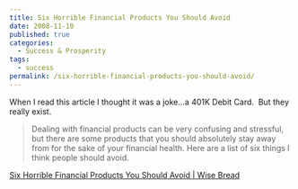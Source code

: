 ```yaml
---
title: Six Horrible Financial Products You Should Avoid
date: 2008-11-10
published: true
categories:
  - Success & Prosperity
tags:
  - success
permalink: /six-horrible-financial-products-you-should-avoid/
---
```

When I read this article I thought it was a joke...a 401K Debit Card.  But they really exist.

>Dealing with financial products can be very confusing and stressful, but there are some products that you should absolutely stay away from for the sake of your financial health. Here are a list of six things I think people should avoid.

[Six Horrible Financial Products You Should Avoid | Wise Bread](http://www.wisebread.com/six-horrible-financial-products-you-should-avoid)